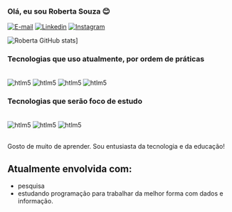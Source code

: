### Olá, eu sou Roberta Souza 😊
[![E-mail](https://img.shields.io/badge/Gmail-D14836?style=for-the-badge&logo=gmail&logoColor=white)](e-mail:roberta.bsouza@ufpe.br)
[![Linkedin](https://img.shields.io/badge/LinkedIn-0077B5?style=for-the-badge&logo=linkedin&logoColor=white)](https://www.linkedin.com/in/robertabsouza/)
[![Instagram](https://img.shields.io/badge/Instagram-E4405F?style=for-the-badge&logo=instagram&logoColor=white)](https://www.instagram.com/eu_gestordainformacao/)

![Roberta GitHub stats](https://github-readme-stats.vercel.app/api?username=RobSouzaUFPE&show_icons=true&theme=tokyonight)]

### Tecnologias que uso atualmente, por ordem de práticas

<div style="display: inline_blok"><br/>
    <img align="center" alt="htlm5" src="https://img.shields.io/badge/JavaScript-F7DF1E?style=for-the-badge&logo=javascript&logoColor=black" />
    <img align="center" alt="htlm5" src="https://img.shields.io/badge/Node.js-43853D?style=for-the-badge&logo=node.js&logoColor=white" />
    <img align="center" alt="htlm5" src="https://img.shields.io/badge/HTML5-E34F26?style=for-the-badge&logo=html5&logoColor=white" />
    <img align="center" alt="htlm5" src="https://img.shields.io/badge/CSS-239120?&style=for-the-badge&logo=css3&logoColor=white" />               
 </div> 


### Tecnologias que serão foco de estudo 
<div style="display: inline_blok"><br/>
   <img align="center" alt="htlm5" src="https://img.shields.io/badge/Python-3776AB?style=for-the-badge&logo=python&logoColor=white" />
   <img align="center" alt="htlm5" src="https://img.shields.io/badge/R-276DC3?style=for-the-badge&logo=r&logoColor=white" />
   <img align="center" alt="htlm5" src="https://img.shields.io/badge/PostgreSQL-316192?style=for-the-badge&logo=postgresql&logoColor=white" />    
</div></br> 

Gosto de muito de aprender. 
Sou entusiasta da tecnologia e da educação! 


## Atualmente envolvida com:

- pesquisa 
- estudando programação para trabalhar da melhor forma com dados e informação.
